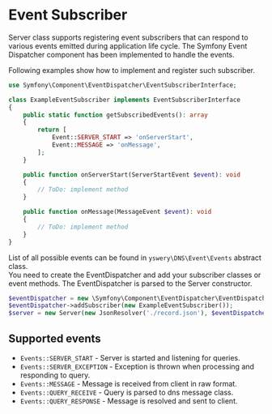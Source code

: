 # Event Subscriber

Server class supports registering event subscribers that can respond to various events emitted during
application life cycle. The Symfony Event Dispatcher component has been implemented to handle the events.

Following examples show how to implement and register such subscriber.

```php
use Symfony\Component\EventDispatcher\EventSubscriberInterface;

class ExampleEventSubscriber implements EventSubscriberInterface
{
    public static function getSubscribedEvents(): array
    {
        return [
            Event::SERVER_START => 'onServerStart',
            Event::MESSAGE => 'onMessage',
        ];
    }

    public function onServerStart(ServerStartEvent $event): void
    {
        // ToDo: implement method
    }

    public function onMessage(MessageEvent $event): void
    {
        // ToDo: implement method
    }
}
```
List of all possible events can be found in `yswery\DNS\Event\Events` abstract class.  
You need to create the EventDispatcher and add your subscriber classes or event methods.
The EventDispatcher is parsed to the Server constructor.

```php
$eventDispatcher = new \Symfony\Component\EventDispatcher\EventDispatcher();
$eventDispatcher->addSubscriber(new ExampleEventSubscriber());
$server = new Server(new JsonResolver('./record.json'), $eventDispatcher);
```
## Supported events

* `Events::SERVER_START` - Server is started and listening for queries.
* `Events::SERVER_EXCEPTION` - Exception is thrown when processing and responding to query.
* `Events::MESSAGE` - Message is received from client in raw format.
* `Events::QUERY_RECEIVE` - Query is parsed to dns message class.
* `Events::QUERY_RESPONSE` - Message is resolved and sent to client.
